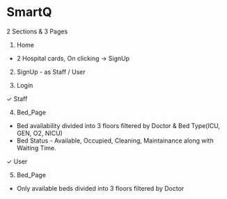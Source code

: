 # SmartQ

2 Sections & 3 Pages

1. Home
- 2 Hospital cards, On clicking -> SignUp

2. SignUp - as Staff / User

3. Login


✓ Staff

4. Bed_Page 
- Bed availability divided into 3 floors filtered by Doctor & Bed Type(ICU, GEN, O2, NICU)
- Bed Status - Available, Occupied, Cleaning, Maintainance along with Waiting Time.

✓ User

5. Bed_Page
- Only available beds divided into 3 floors filtered by Doctor



